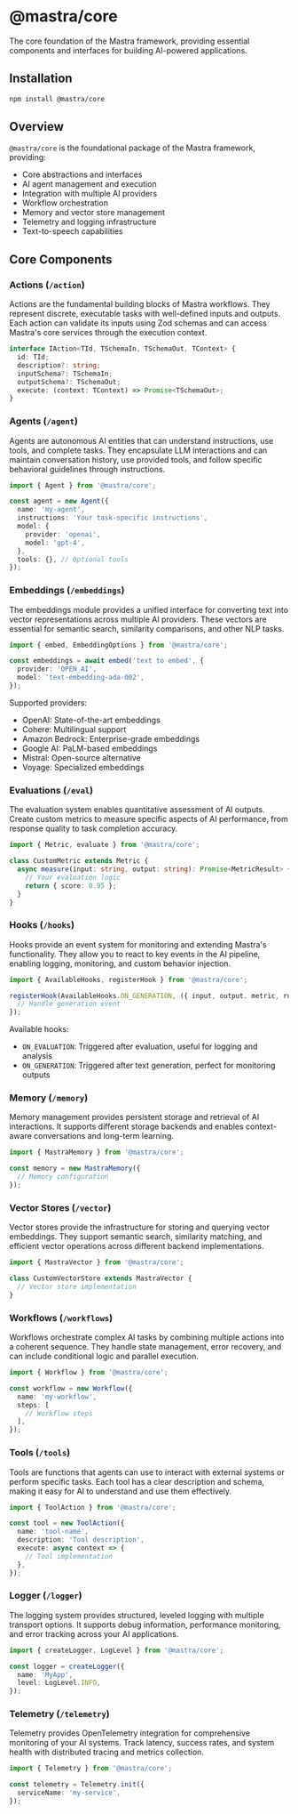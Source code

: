 # @mastra/core

The core foundation of the Mastra framework, providing essential components and interfaces for building AI-powered applications.

## Installation

```bash
npm install @mastra/core
```

## Overview

`@mastra/core` is the foundational package of the Mastra framework, providing:

- Core abstractions and interfaces
- AI agent management and execution
- Integration with multiple AI providers
- Workflow orchestration
- Memory and vector store management
- Telemetry and logging infrastructure
- Text-to-speech capabilities

## Core Components

### Actions (`/action`)

Actions are the fundamental building blocks of Mastra workflows. They represent discrete, executable tasks with well-defined inputs and outputs. Each action can validate its inputs using Zod schemas and can access Mastra's core services through the execution context.

```typescript
interface IAction<TId, TSchemaIn, TSchemaOut, TContext> {
  id: TId;
  description?: string;
  inputSchema?: TSchemaIn;
  outputSchema?: TSchemaOut;
  execute: (context: TContext) => Promise<TSchemaOut>;
}
```

### Agents (`/agent`)

Agents are autonomous AI entities that can understand instructions, use tools, and complete tasks. They encapsulate LLM interactions and can maintain conversation history, use provided tools, and follow specific behavioral guidelines through instructions.

```typescript
import { Agent } from '@mastra/core';

const agent = new Agent({
  name: 'my-agent',
  instructions: 'Your task-specific instructions',
  model: {
    provider: 'openai',
    model: 'gpt-4',
  },
  tools: {}, // Optional tools
});
```

### Embeddings (`/embeddings`)

The embeddings module provides a unified interface for converting text into vector representations across multiple AI providers. These vectors are essential for semantic search, similarity comparisons, and other NLP tasks.

```typescript
import { embed, EmbeddingOptions } from '@mastra/core';

const embeddings = await embed('text to embed', {
  provider: 'OPEN_AI',
  model: 'text-embedding-ada-002',
});
```

Supported providers:

- OpenAI: State-of-the-art embeddings
- Cohere: Multilingual support
- Amazon Bedrock: Enterprise-grade embeddings
- Google AI: PaLM-based embeddings
- Mistral: Open-source alternative
- Voyage: Specialized embeddings

### Evaluations (`/eval`)

The evaluation system enables quantitative assessment of AI outputs. Create custom metrics to measure specific aspects of AI performance, from response quality to task completion accuracy.

```typescript
import { Metric, evaluate } from '@mastra/core';

class CustomMetric extends Metric {
  async measure(input: string, output: string): Promise<MetricResult> {
    // Your evaluation logic
    return { score: 0.95 };
  }
}
```

### Hooks (`/hooks`)

Hooks provide an event system for monitoring and extending Mastra's functionality. They allow you to react to key events in the AI pipeline, enabling logging, monitoring, and custom behavior injection.

```typescript
import { AvailableHooks, registerHook } from '@mastra/core';

registerHook(AvailableHooks.ON_GENERATION, ({ input, output, metric, runId, agentName }) => {
  // Handle generation event
});
```

Available hooks:

- `ON_EVALUATION`: Triggered after evaluation, useful for logging and analysis
- `ON_GENERATION`: Triggered after text generation, perfect for monitoring outputs

### Memory (`/memory`)

Memory management provides persistent storage and retrieval of AI interactions. It supports different storage backends and enables context-aware conversations and long-term learning.

```typescript
import { MastraMemory } from '@mastra/core';

const memory = new MastraMemory({
  // Memory configuration
});
```

### Vector Stores (`/vector`)

Vector stores provide the infrastructure for storing and querying vector embeddings. They support semantic search, similarity matching, and efficient vector operations across different backend implementations.

```typescript
import { MastraVector } from '@mastra/core';

class CustomVectorStore extends MastraVector {
  // Vector store implementation
}
```

### Workflows (`/workflows`)

Workflows orchestrate complex AI tasks by combining multiple actions into a coherent sequence. They handle state management, error recovery, and can include conditional logic and parallel execution.

```typescript
import { Workflow } from '@mastra/core';

const workflow = new Workflow({
  name: 'my-workflow',
  steps: [
    // Workflow steps
  ],
});
```

### Tools (`/tools`)

Tools are functions that agents can use to interact with external systems or perform specific tasks. Each tool has a clear description and schema, making it easy for AI to understand and use them effectively.

```typescript
import { ToolAction } from '@mastra/core';

const tool = new ToolAction({
  name: 'tool-name',
  description: 'Tool description',
  execute: async context => {
    // Tool implementation
  },
});
```

### Logger (`/logger`)

The logging system provides structured, leveled logging with multiple transport options. It supports debug information, performance monitoring, and error tracking across your AI applications.

```typescript
import { createLogger, LogLevel } from '@mastra/core';

const logger = createLogger({
  name: 'MyApp',
  level: LogLevel.INFO,
});
```

### Telemetry (`/telemetry`)

Telemetry provides OpenTelemetry integration for comprehensive monitoring of your AI systems. Track latency, success rates, and system health with distributed tracing and metrics collection.

```typescript
import { Telemetry } from '@mastra/core';

const telemetry = Telemetry.init({
  serviceName: 'my-service',
});
```
